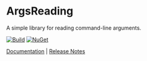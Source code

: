 # ArgsReading

A simple library for reading command-line arguments.

[![Build](https://github.com/ejball/ArgsReading/workflows/Build/badge.svg)](https://github.com/ejball/ArgsReading/actions?query=workflow%3ABuild) [![NuGet](https://img.shields.io/nuget/v/ArgsReading.svg)](https://www.nuget.org/packages/ArgsReading)

[Documentation](https://ejball.com/ArgsReading/) | [Release Notes](ReleaseNotes.md)
